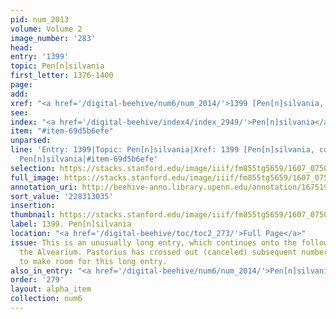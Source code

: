 ```yaml
---
pid: num_2013
volume: Volume 2
image_number: '283'
head:
entry: '1399'
topic: Pen[n]silvania
first_letter: 1376-1400
page:
add:
xref: "<a href='/digital-beehive/num6/num_2014/'>1399 [Pen[n]silvania, continued]</a>"
see:
index: "<a href='/digital-beehive/index4/index_2949/'>Pen[n]silvania</a>"
item: "#item-69d5b6efe"
unparsed:
line: 'Entry: 1399|Topic: Pen[n]silvania|Xref: 1399 [Pen[n]silvania, continued]|Index:
  Pen[n]silvania|#item-69d5b6efe'
selection: https://stacks.stanford.edu/image/iiif/fm855tg5659/1607_0750/371,3035,2960,2024/full/0/default.jpg
full_image: https://stacks.stanford.edu/image/iiif/fm855tg5659/1607_0750/full/full/0/default.jpg
annotation_uri: http://beehive-anno.library.upenn.edu/annotation/1675194664716
sort_value: '228313035'
insertion:
thumbnail: https://stacks.stanford.edu/image/iiif/fm855tg5659/1607_0750/371,3035,600,180/250,/0/default.jpg
label: 1399. Pen[n]silvania
location: "<a href='/digital-beehive/toc/toc2_273/'>Full Page</a>"
issue: This is an unusually long entry, which continues onto the following page of
  the Alvearium. Pastorius has crossed out (canceled) subsequent numbers in the Alvearium
  to make room for this long entry.
also_in_entry: "<a href='/digital-beehive/num6/num_2014/'>Pen[n]silvania, continued</a>"
order: '279'
layout: alpha_item
collection: num6
---
```

